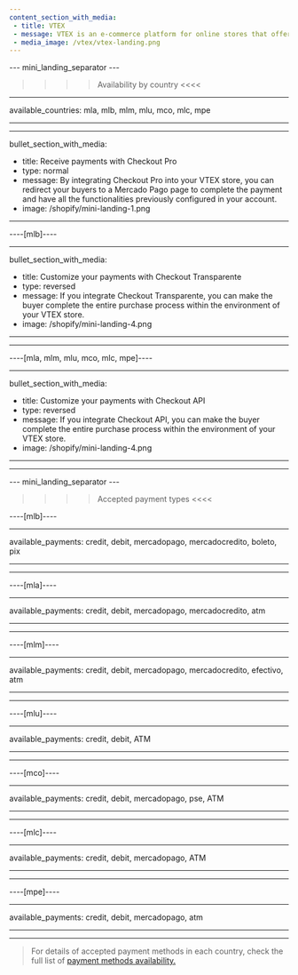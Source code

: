 ```yaml
---
content_section_with_media:
 - title: VTEX
 - message: VTEX is an e-commerce platform for online stores that offers the possibility of making payments through Mercado Pago. 
 - media_image: /vtex/vtex-landing.png
---
```


--- mini_landing_separator ---
 
>>>> Availability by country <<<<
---
available_countries: mla, mlb, mlm, mlu, mco, mlc, mpe

---

---
bullet_section_with_media:
 - title: Receive payments with Checkout Pro
 - type: normal
 - message: By integrating Checkout Pro into your VTEX store, you can redirect your buyers to a Mercado Pago page to complete the payment and have all the functionalities previously configured in your account. 
 - image: /shopify/mini-landing-1.png
---

----[mlb]----

---
bullet_section_with_media:
 - title: Customize your payments with Checkout Transparente 
 - type: reversed
 - message: If you integrate Checkout Transparente, you can make the buyer complete the entire purchase process within the environment of your VTEX store.
 - image: /shopify/mini-landing-4.png
---
------------

----[mla, mlm, mlu, mco, mlc, mpe]----

---
bullet_section_with_media:
 - title: Customize your payments with Checkout API
 - type: reversed
 - message: If you integrate Checkout API, you can make the buyer complete the entire purchase process within the environment of your VTEX store.
 - image: /shopify/mini-landing-4.png
---
------------

 
--- mini_landing_separator ---
 
>>>> Accepted payment types <<<<
 
----[mlb]----

---
available_payments: credit, debit, mercadopago, mercadocredito, boleto, pix

---
------------

----[mla]---- 

---
available_payments: credit, debit, mercadopago, mercadocredito, atm

----
------------

----[mlm]---- 

---
available_payments: credit, debit, mercadopago, mercadocredito, efectivo, atm

----
------------

----[mlu]---- 

---
available_payments: credit, debit, ATM

----
------------

----[mco]---- 

---
available_payments: credit, debit, mercadopago, pse, ATM

----
------------

----[mlc]---- 

---
available_payments: credit, debit, mercadopago, ATM

----
------------

----[mpe]---- 

---
available_payments:  credit, debit, mercadopago, atm

----
------------
> For details of accepted payment methods in each country, check the full list of [payment methods availability.](/developers/en/docs/sales-processing/payment-methods)